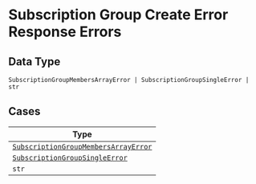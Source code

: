 
# Subscription Group Create Error Response Errors

## Data Type

`SubscriptionGroupMembersArrayError | SubscriptionGroupSingleError | str`

## Cases

| Type |
|  --- |
| [`SubscriptionGroupMembersArrayError`](../../../doc/models/subscription-group-members-array-error.md) |
| [`SubscriptionGroupSingleError`](../../../doc/models/subscription-group-single-error.md) |
| `str` |

